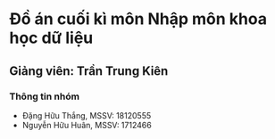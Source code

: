 # Đồ án cuối kì môn Nhập môn khoa học dữ liệu
## Giảng viên: Trần Trung Kiên

### Thông tin nhóm
- Đặng Hữu Thắng,   MSSV: 18120555
- Nguyễn Hữu Huân,  MSSV: 1712466
